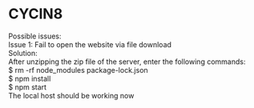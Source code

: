 # CYCIN8

Possible issues: <br>
Issue 1: Fail to open the website via file download <br>
Solution:  <br>
After unzipping the zip file of the server, enter the following commands: <br>
$ rm -rf node_modules package-lock.json <br>
$ npm install <br>
$ npm start <br>
The local host should be working now <br>
